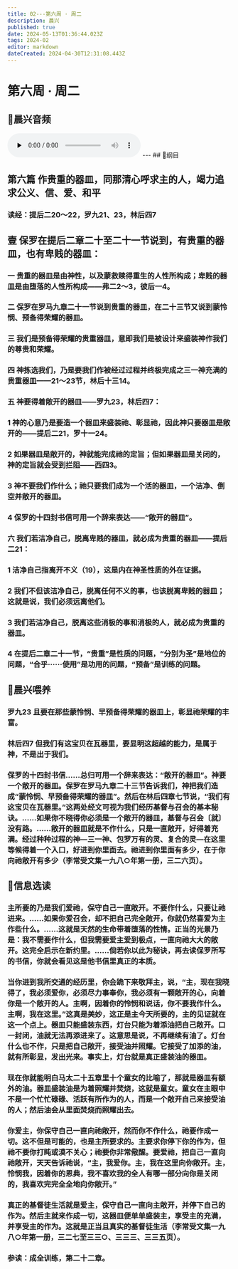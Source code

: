 ```yaml
---
title: 02---第六周 · 周二
description: 晨兴
published: true
date: 2024-05-13T01:36:44.023Z
tags: 2024-02
editor: markdown
dateCreated: 2024-04-30T12:31:08.443Z
---
```


# 第六周 · 周二
## 🎵晨兴音频
<audio id="audio" controls="" preload="none">
      <source id="mp3" src="/2024-02/week6/week6day2.mp3">
</audio>
---
## 📖纲目

## 第六篇   作贵重的器皿，同那清心呼求主的人，竭力追求公义、信、爱、和平

### 读经：提后二20～22，罗九21、23，林后四7

## 壹   保罗在提后二章二十至二十一节说到，有贵重的器皿，也有卑贱的器皿：

### 一   贵重的器皿是由神性，以及蒙救赎得重生的人性所构成；卑贱的器皿是由堕落的人性所构成——弗二2～3，彼后一4。

### 二   保罗在罗马九章二十一节说到贵重的器皿，在二十三节又说到蒙怜悯、预备得荣耀的器皿。

### 三   我们是预备得荣耀的贵重器皿，意即我们是被设计来盛装神作我们的尊贵和荣耀。

### 四   神拣选我们，乃是要我们作被经过过程并终极完成之三一神充满的贵重器皿——21～23节，林后十三14。

### 五   神要得着敞开的器皿——罗九23，林后四7：

### 1   神的心意乃是要造一个器皿来盛装祂、彰显祂，因此神只要器皿是敞开的——提后二21，罗十一24。

### 2   如果器皿是敞开的，神就能完成祂的定旨；但如果器皿是关闭的，神的定旨就会受到拦阻——西四3。

### 3   神不要我们作什么；祂只要我们成为一个活的器皿，一个洁净、倒空并敞开的器皿。

### 4   保罗的十四封书信可用一个辞来表达——“敞开的器皿”。

### 六   我们若洁净自己，脱离卑贱的器皿，就必成为贵重的器皿——提后二21：

### 1   洁净自己指离开不义（19），这是内在神圣性质的外在证据。

### 2   我们不但该洁净自己，脱离任何不义的事，也该脱离卑贱的器皿；这就是说，我们必须远离他们。

### 3   我们若洁净自己，脱离这些消极的事和消极的人，就必成为贵重的器皿。

### 4   在提后二章二十一节，“贵重”是性质的问题，“分别为圣”是地位的问题，“合乎······使用”是功用的问题，“预备”是训练的问题。

## 📖晨兴喂养

### **罗九23**    **且要在那些蒙怜悯、早预备得荣耀的器皿上，彰显祂荣耀的丰富。**

### **林后四7**    **但我们有这宝贝在瓦器里，要显明这超越的能力，是属于神，不是出于我们。**

### 保罗的十四封书信……总归可用一个辞来表达：“敞开的器皿”。神要一个敞开的器皿。保罗在罗马九章二十三节告诉我们，神把我们造成“蒙怜悯、早预备得荣耀的器皿”。然后在林后四章七节说，“我们有这宝贝在瓦器里。”这两处经文可视为我们经历基督与召会的基本秘诀。……如果你不晓得你必须是一个敞开的器皿，基督与召会〔就〕没有路。……敞开的器皿就是不作什么，只是一直敞开，好得着充满。经过种种过程的神—三一神、包罗万有的灵、复合的灵—在这里等候得着一个入口，好进到你里面去。祂进到你里面有多少，在于你向祂敞开有多少（李常受文集一九八○年第一册，三二六页）。

## 📖信息选读

### 主所要的乃是我们爱祂，保守自己一直敞开。不要作什么，只要让祂进来。……如果你爱召会，却不把自己完全敞开，你就仍然喜爱为主作些什么。……这就是天然的生命带着堕落的性情。正当的光景乃是：我不需要作什么，但我需要爱主爱到极点，一直向祂大大的敞开。这完全启示在新约里。……倘若你以此为秘诀，再去读保罗所写的书信，你就会看见这是他书信里真正的本质。

### 当你进到我所交通的经历里，你会跪下来敬拜主，说，“主，现在我晓得了，我必须爱你，必须尽力事奉你，我必须有一颗敞开的心，向着你是一个敞开的人。主啊，因着你的怜悯和说话，你不要我作什么。主啊，我在这里。”这真是美妙，这正是主今天所要的，主的见证就在这一个点上。器皿只能盛装东西，灯台只能为着添油把自己敞开。口一封闭，油就无法再添进来了。这意思是说，不再继续有油了。灯台什么也不作，只是把自己敞开，接受油并照耀。它接受了加添的油，就有所彰显，发出光来。事实上，灯台就是真正盛装油的器皿。

### 现在你就能明白马太二十五章里十个童女的比喻了，那就是器皿有额外的油。器皿盛装油是为着照耀并焚烧，这就是童女。童女在主眼中不是一个忙忙碌碌、活跃有所作为的人，而是一个敞开自己来接受油的人；然后油会从里面焚烧而照耀出去。

### 你爱主，你保守自己一直向祂敞开，然而你不作什么，祂要作成一切。这不但是可能的，也是主所要求的。主要求你停下你的作为，但祂不要你打盹或漠不关心；祂要你非常儆醒。要爱祂，把自己一直向祂敞开，天天告诉祂说，“主，我爱你。主，我在这里向你敞开。主，怜悯我，因着你的恩典，我不喜欢我的全人有哪一部分向你是关闭的，我喜欢完完全全地向你敞开。”

### 真正的基督徒生活就是爱主，保守自己一直向主敞开，并停下自己的作为。然后主就来作成一切，这器皿便单单盛装主，享受主的充满，并享受主的作为。这就是正当且真实的基督徒生活（李常受文集一九八○年第一册，三二七至三三○、三三三、三三五页）。

### 参读：成全训练，第二十二章。
<!-- Google tag (gtag.js) -->
<script async src="https://www.googletagmanager.com/gtag/js?id=G-1P8709Z16T"></script>
<script>
  window.dataLayer = window.dataLayer || [];
  function gtag(){dataLayer.push(arguments);}
  gtag('js', new Date());

  gtag('config', 'G-1P8709Z16T');
</script>